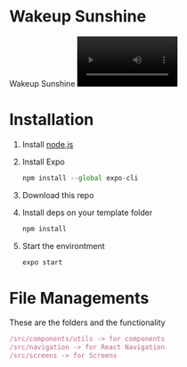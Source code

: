# Wakeup Sunshine

Wakeup Sunshine
<video src='https://github.com/deeppaz/WakeupSunshine/blob/upload-showup/wakeupsunshine.mp4' width=180/>

# Installation

1. Install [node.js](https://nodejs.org/en/)
2. Install Expo

   ```jsx
   npm install --global expo-cli
   ```

3. Download this repo
4. Install deps on your template folder

   ```jsx
   npm install
   ```

5. Start the environtment

   ```jsx
   expo start
   ```

# File Managements

These are the folders and the functionality

```js
/src/components/utils -> for components
/src/navigation -> for React Navigation
/src/screens -> for Screens
```

